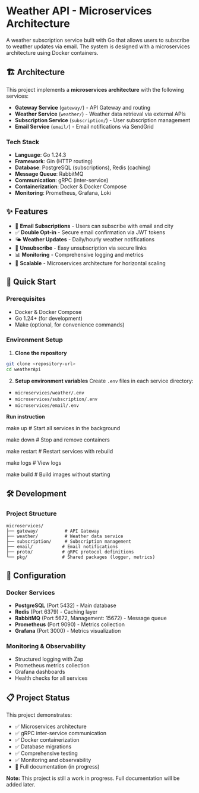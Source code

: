 # Weather API - Microservices Architecture

A weather subscription service built with Go that allows users to subscribe to weather updates via email. The system is designed with a microservices architecture using Docker containers.

## 🏗️ Architecture

This project implements a **microservices architecture** with the following services:

- **Gateway Service** (`gateway/`) - API Gateway and routing
- **Weather Service** (`weather/`) - Weather data retrieval via external APIs  
- **Subscription Service** (`subscription/`) - User subscription management
- **Email Service** (`email/`) - Email notifications via SendGrid

### Tech Stack

- **Language**: Go 1.24.3
- **Framework**: Gin (HTTP routing)
- **Database**: PostgreSQL (subscriptions), Redis (caching)
- **Message Queue**: RabbitMQ
- **Communication**: gRPC (inter-service)
- **Containerization**: Docker & Docker Compose
- **Monitoring**: Prometheus, Grafana, Loki

## ✨ Features

- 📧 **Email Subscriptions** - Users can subscribe with email and city
- ✅ **Double Opt-in** - Secure email confirmation via JWT tokens
- 🌤️ **Weather Updates** - Daily/hourly weather notifications
- 🔄 **Unsubscribe** - Easy unsubscription via secure links
- 📊 **Monitoring** - Comprehensive logging and metrics
- 🚀 **Scalable** - Microservices architecture for horizontal scaling

## 🚀 Quick Start

### Prerequisites

- Docker & Docker Compose
- Go 1.24+ (for development)
- Make (optional, for convenience commands)

### Environment Setup

1. **Clone the repository**
```bash
git clone <repository-url>
cd weatherApi
```

2. **Setup environment variables**
Create `.env` files in each service directory:
- `microservices/weather/.env`
- `microservices/subscription/.env` 
- `microservices/email/.env`

**Run instruction** 

make up # Start all services in the background

make down # Stop and remove containers

make restart # Restart services with rebuild

make logs # View logs

make build # Build images without starting

## 🛠️ Development

### Project Structure
```
microservices/
├── gateway/          # API Gateway
├── weather/          # Weather data service  
├── subscription/     # Subscription management
├── email/           # Email notifications
├── proto/           # gRPC protocol definitions
└── pkg/             # Shared packages (logger, metrics)
```

## 🔧 Configuration

### Docker Services
- **PostgreSQL** (Port 5432) - Main database
- **Redis** (Port 6379) - Caching layer  
- **RabbitMQ** (Port 5672, Management: 15672) - Message queue
- **Prometheus** (Port 9090) - Metrics collection
- **Grafana** (Port 3000) - Metrics visualization

### Monitoring & Observability
- Structured logging with Zap
- Prometheus metrics collection
- Grafana dashboards
- Health checks for all services

## 📋 Project Status

This project demonstrates:
- ✅ Microservices architecture
- ✅ gRPC inter-service communication  
- ✅ Docker containerization
- ✅ Database migrations
- ✅ Comprehensive testing
- ✅ Monitoring and observability
- 🚧 Full documentation (in progress)

**Note:** This project is still a work in progress. Full documentation will be added later.